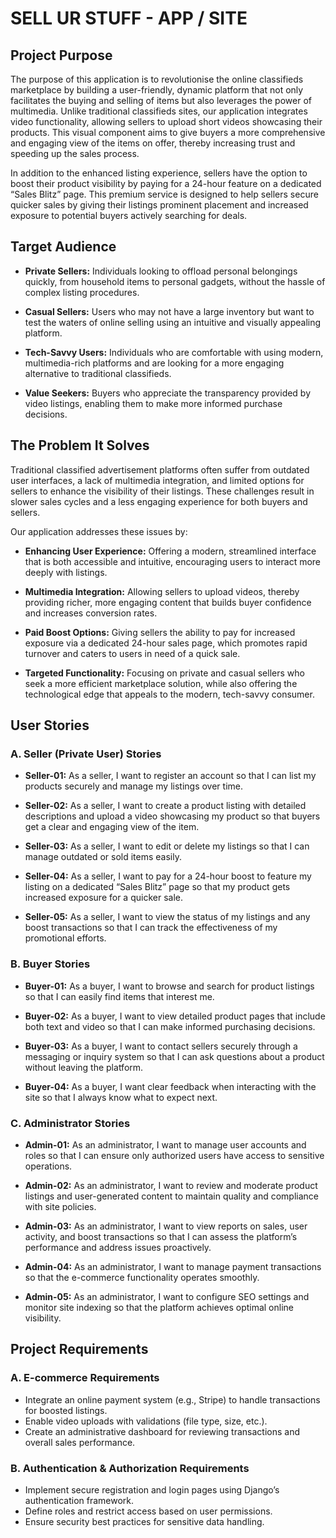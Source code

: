 # SELL UR STUFF - APP / SITE

## Project Purpose

The purpose of this application is to revolutionise the online classifieds marketplace by building a user-friendly, dynamic platform that not only facilitates the buying and selling of items but also leverages the power of multimedia. Unlike traditional classifieds sites, our application integrates video functionality, allowing sellers to upload short videos showcasing their products. This visual component aims to give buyers a more comprehensive and engaging view of the items on offer, thereby increasing trust and speeding up the sales process.

In addition to the enhanced listing experience, sellers have the option to boost their product visibility by paying for a 24-hour feature on a dedicated “Sales Blitz” page. This premium service is designed to help sellers secure quicker sales by giving their listings prominent placement and increased exposure to potential buyers actively searching for deals.

## Target Audience

- **Private Sellers:** Individuals looking to offload personal belongings quickly, from household items to personal gadgets, without the hassle of complex listing procedures.
  
- **Casual Sellers:** Users who may not have a large inventory but want to test the waters of online selling using an intuitive and visually appealing platform.
  
- **Tech-Savvy Users:** Individuals who are comfortable with using modern, multimedia-rich platforms and are looking for a more engaging alternative to traditional classifieds.
  
- **Value Seekers:** Buyers who appreciate the transparency provided by video listings, enabling them to make more informed purchase decisions.

## The Problem It Solves

Traditional classified advertisement platforms often suffer from outdated user interfaces, a lack of multimedia integration, and limited options for sellers to enhance the visibility of their listings. These challenges result in slower sales cycles and a less engaging experience for both buyers and sellers.

Our application addresses these issues by:

- **Enhancing User Experience:** Offering a modern, streamlined interface that is both accessible and intuitive, encouraging users to interact more deeply with listings.
  
- **Multimedia Integration:** Allowing sellers to upload videos, thereby providing richer, more engaging content that builds buyer confidence and increases conversion rates.
  
- **Paid Boost Options:** Giving sellers the ability to pay for increased exposure via a dedicated 24-hour sales page, which promotes rapid turnover and caters to users in need of a quick sale.
  
- **Targeted Functionality:** Focusing on private and casual sellers who seek a more efficient marketplace solution, while also offering the technological edge that appeals to the modern, tech-savvy consumer.

## User Stories

### A. Seller (Private User) Stories

- **Seller-01:** As a seller, I want to register an account so that I can list my products securely and manage my listings over time.
  
- **Seller-02:** As a seller, I want to create a product listing with detailed descriptions and upload a video showcasing my product so that buyers get a clear and engaging view of the item.
  
- **Seller-03:** As a seller, I want to edit or delete my listings so that I can manage outdated or sold items easily.
  
- **Seller-04:** As a seller, I want to pay for a 24-hour boost to feature my listing on a dedicated “Sales Blitz” page so that my product gets increased exposure for a quicker sale.
  
- **Seller-05:** As a seller, I want to view the status of my listings and any boost transactions so that I can track the effectiveness of my promotional efforts.

### B. Buyer Stories

- **Buyer-01:** As a buyer, I want to browse and search for product listings so that I can easily find items that interest me.
  
- **Buyer-02:** As a buyer, I want to view detailed product pages that include both text and video so that I can make informed purchasing decisions.
  
- **Buyer-03:** As a buyer, I want to contact sellers securely through a messaging or inquiry system so that I can ask questions about a product without leaving the platform.
  
- **Buyer-04:** As a buyer, I want clear feedback when interacting with the site so that I always know what to expect next.

### C. Administrator Stories

- **Admin-01:** As an administrator, I want to manage user accounts and roles so that I can ensure only authorized users have access to sensitive operations.
  
- **Admin-02:** As an administrator, I want to review and moderate product listings and user-generated content to maintain quality and compliance with site policies.
  
- **Admin-03:** As an administrator, I want to view reports on sales, user activity, and boost transactions so that I can assess the platform’s performance and address issues proactively.
  
- **Admin-04:** As an administrator, I want to manage payment transactions so that the e-commerce functionality operates smoothly.
  
- **Admin-05:** As an administrator, I want to configure SEO settings and monitor site indexing so that the platform achieves optimal online visibility.

## Project Requirements

### A. E-commerce Requirements

- Integrate an online payment system (e.g., Stripe) to handle transactions for boosted listings.
- Enable video uploads with validations (file type, size, etc.).
- Create an administrative dashboard for reviewing transactions and overall sales performance.

### B. Authentication & Authorization Requirements

- Implement secure registration and login pages using Django’s authentication framework.
- Define roles and restrict access based on user permissions.
- Ensure security best practices for sensitive data handling.
